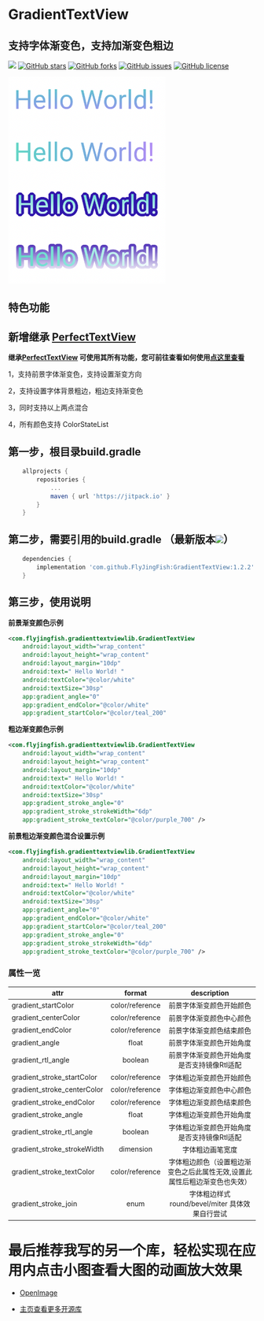 # GradientTextView
## 支持字体渐变色，支持加渐变色粗边

[![](https://jitpack.io/v/FlyJingFish/GradientTextView.svg)](https://jitpack.io/#FlyJingFish/GradientTextView)
[![GitHub stars](https://img.shields.io/github/stars/FlyJingFish/GradientTextView.svg)](https://github.com/FlyJingFish/GradientTextView/stargazers)
[![GitHub forks](https://img.shields.io/github/forks/FlyJingFish/GradientTextView.svg)](https://github.com/FlyJingFish/GradientTextView/network)
[![GitHub issues](https://img.shields.io/github/issues/FlyJingFish/GradientTextView.svg)](https://github.com/FlyJingFish/GradientTextView/issues)
[![GitHub license](https://img.shields.io/github/license/FlyJingFish/GradientTextView.svg)](https://github.com/FlyJingFish/GradientTextView/blob/master/LICENSE)


<img src="https://github.com/FlyJingFish/GradientTextView/blob/master/screenshot/show.png" width="320px" height="420px" alt="show" />

## 特色功能

## 新增继承 [PerfectTextView](https://github.com/FlyJingFish/PerfectTextView)

**继承[PerfectTextView](https://github.com/FlyJingFish/PerfectTextView) 可使用其所有功能，您可前往查看如何使用[点这里查看](https://github.com/FlyJingFish/PerfectTextView)**

1，支持前景字体渐变色，支持设置渐变方向

2，支持设置字体背景粗边，粗边支持渐变色

3，同时支持以上两点混合

4，所有颜色支持 ColorStateList 


## 第一步，根目录build.gradle

```gradle
    allprojects {
        repositories {
            ...
            maven { url 'https://jitpack.io' }
        }
    }
```
## 第二步，需要引用的build.gradle （最新版本[![](https://jitpack.io/v/FlyJingFish/GradientTextView.svg)](https://jitpack.io/#FlyJingFish/GradientTextView)）

```gradle
    dependencies {
        implementation 'com.github.FlyJingFish:GradientTextView:1.2.2'
    }
```
## 第三步，使用说明

**前景渐变颜色示例**

```xml
<com.flyjingfish.gradienttextviewlib.GradientTextView
    android:layout_width="wrap_content"
    android:layout_height="wrap_content"
    android:layout_margin="10dp"
    android:text=" Hello World! "
    android:textColor="@color/white"
    android:textSize="30sp"
    app:gradient_angle="0"
    app:gradient_endColor="@color/white"
    app:gradient_startColor="@color/teal_200"
```

**粗边渐变颜色示例**

```xml
<com.flyjingfish.gradienttextviewlib.GradientTextView
    android:layout_width="wrap_content"
    android:layout_height="wrap_content"
    android:layout_margin="10dp"
    android:text=" Hello World! "
    android:textColor="@color/white"
    android:textSize="30sp"
    app:gradient_stroke_angle="0"
    app:gradient_stroke_strokeWidth="6dp"
    app:gradient_stroke_textColor="@color/purple_700" />
```

**前景粗边渐变颜色混合设置示例**

```xml
<com.flyjingfish.gradienttextviewlib.GradientTextView
    android:layout_width="wrap_content"
    android:layout_height="wrap_content"
    android:layout_margin="10dp"
    android:text=" Hello World! "
    android:textColor="@color/white"
    android:textSize="30sp"
    app:gradient_angle="0"
    app:gradient_endColor="@color/white"
    app:gradient_startColor="@color/teal_200"
    app:gradient_stroke_angle="0"
    app:gradient_stroke_strokeWidth="6dp"
    app:gradient_stroke_textColor="@color/purple_700" />
```

### 属性一览

| attr                        |     format      |              description              |
|-----------------------------|:---------------:|:-------------------------------------:|
| gradient_startColor         | color/reference |             前景字体渐变颜色开始颜色              |
| gradient_centerColor        | color/reference |             前景字体渐变颜色中心颜色              |
| gradient_endColor           | color/reference |             前景字体渐变颜色结束颜色              |
| gradient_angle              |      float      |             前景字体渐变颜色开始角度              |
| gradient_rtl_angle          |     boolean     |        前景字体渐变颜色开始角度是否支持镜像Rtl适配        |
| gradient_stroke_startColor  | color/reference |             字体粗边渐变颜色开始颜色              |
| gradient_stroke_centerColor | color/reference |             字体粗边渐变颜色中心颜色              |
| gradient_stroke_endColor    | color/reference |             字体粗边渐变颜色结束颜色              |
| gradient_stroke_angle       |      float      |             字体粗边渐变颜色开始角度              |
| gradient_stroke_rtl_angle   |     boolean     |        字体粗边渐变颜色开始角度是否支持镜像Rtl适配        |
| gradient_stroke_strokeWidth |    dimension    |               字体粗边画笔宽度                |
| gradient_stroke_textColor   | color/reference | 字体粗边颜色（设置粗边渐变色之后此属性无效,设置此属性后粗边渐变色也失效） |
| gradient_stroke_join        |      enum       |   字体粗边样式 round/bevel/miter 具体效果自行尝试   |



# 最后推荐我写的另一个库，轻松实现在应用内点击小图查看大图的动画放大效果

- [OpenImage](https://github.com/FlyJingFish/OpenImage) 

- [主页查看更多开源库](https://github.com/FlyJingFish)


